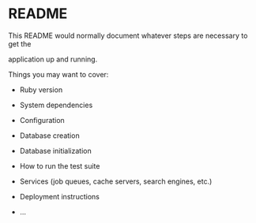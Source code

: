 # README

This README would normally document whatever steps are necessary to get the                       

application up and running.          

Things you may want to cover:                                                                          
                                    
* Ruby version                    
        
* System dependencies                                                      
                                  
* Configuration               
      
* Database creation        
    
* Database initialization        

* How to run the test suite

* Services (job queues, cache servers, search engines, etc.)

* Deployment instructions
  
* ...
